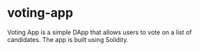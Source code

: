 # voting-app

Voting App is a simple DApp that allows users to vote on a list of candidates. The app is built using Solidity.

